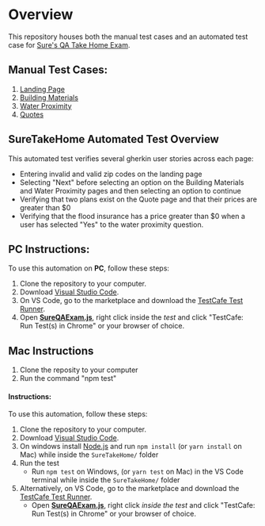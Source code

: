 # Overview
This repository houses both the manual test cases and an automated test case for [Sure's QA Take Home Exam](https://www.notion.so/Sure-QA-Technical-Challenge-8ac9b18e1f7b4317ba104968e60c8d91).

## Manual Test Cases:
1. [Landing Page](https://docs.google.com/document/d/1jerPKQGwIkFNSIJ87--XGUQL7PsFN00SQcPB1C6FdDo/edit?usp=sharing)
2. [Building Materials](https://docs.google.com/document/d/12wtU0vR5auR_7LBRzxUeva0shR0bRQp-_Z5Gzfvh_cM/edit?usp=sharing)
3. [Water Proximity](https://docs.google.com/document/d/1BKfkV1gPFQbC6umtwm0mQVLDqIcCEu-GHgWGMMhVajY/edit?usp=sharing)
4. [Quotes](https://docs.google.com/document/d/1BdVZ0lA4ks10rVY_74LGZtiZf1JLBlLgHWNYIuAmQ4Y/edit?usp=sharing)

## SureTakeHome Automated Test Overview
This automated test verifies several gherkin user stories across each page: 
- Entering invalid and valid zip codes on the landing page
- Selecting "Next" before selecting an option on the Building Materials and Water Proximity pages and then selecting an option to continue
- Verifying that two plans exist on the Quote page and that their prices are greater than $0
- Verifying that the flood insurance has a price greater than $0 when a user has selected "Yes" to the water proximity question.

## PC Instructions:
To use this automation on **PC**, follow these steps: 
1. Clone the repository to your computer.
2. Download [Visual Studio Code](https://code.visualstudio.com/).
3. On VS Code, go to the marketplace and download the [TestCafe Test Runner](https://marketplace.visualstudio.com/items?itemName=romanresh.testcafe-test-runner).
4. Open [**SureQAExam.js**](https://github.com/WParlow/SureTakeHome/blob/main/SureQAExam.js), right click inside the *test* and click "TestCafe: Run Test(s) in Chrome" or your browser of choice.
## Mac Instructions
1. Clone the reposity to your computer
2. Run the command "npm test"
#### Instructions:
To use this automation, follow these steps: 
1. Clone the repository to your computer.
2. Download [Visual Studio Code](https://code.visualstudio.com/).
4. On windows install [Node.js](https://nodejs.org/en/download/) and run `npm install` (or `yarn install` on Mac) while inside the `SureTakeHome/` folder
5. Run the test
    - Run `npm test` on Windows, (or `yarn test` on Mac) in the VS Code terminal while inside the `SureTakeHome/` folder
6. Alternatively, on VS Code, go to the marketplace and download the [TestCafe Test Runner](https://marketplace.visualstudio.com/items?itemName=romanresh.testcafe-test-runner).
    - Open [**SureQAExam.js**](https://github.com/WParlow/SureTakeHome/blob/main/SureQAExam.js), right click *inside the test* and click "TestCafe: Run Test(s) in Chrome" or your browser of choice.


